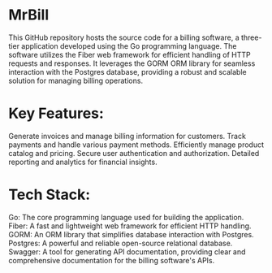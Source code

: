 # MrBill
This GitHub repository hosts the source code for a billing software, a three-tier application developed using the Go programming language. The software utilizes the Fiber web framework for efficient handling of HTTP requests and responses. It leverages the GORM ORM library for seamless interaction with the Postgres database, providing a robust and scalable solution for managing billing operations.

# Key Features:

Generate invoices and manage billing information for customers.
Track payments and handle various payment methods.
Efficiently manage product catalog and pricing.
Secure user authentication and authorization.
Detailed reporting and analytics for financial insights.

# Tech Stack:

Go: The core programming language used for building the application.
Fiber: A fast and lightweight web framework for efficient HTTP handling.
GORM: An ORM library that simplifies database interaction with Postgres.
Postgres: A powerful and reliable open-source relational database.
Swagger: A tool for generating API documentation, providing clear and comprehensive documentation for the billing software's APIs.
